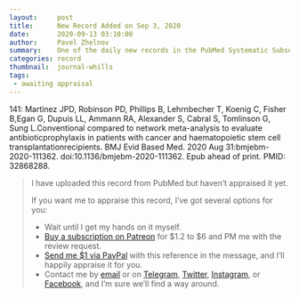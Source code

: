 ```yaml
---
layout:     post
title:      New Record Added on Sep 3, 2020
date:       2020-09-13 03:10:00
author:     Pavel Zhelnov
summary:    One of the daily new records in the PubMed Systematic Subset indexed by Sep 3, 2020.
categories: record
thumbnail:  journal-whills
tags:
 - awaiting appraisal
---
```


141: Martinez JPD, Robinson PD, Phillips B, Lehrnbecher T, Koenig C, Fisher B,Egan G, Dupuis LL, Ammann RA, Alexander S, Cabral S, Tomlinson G, Sung L.Conventional compared to network meta-analysis to evaluate antibioticprophylaxis in patients with cancer and haematopoietic stem cell transplantationrecipients. BMJ Evid Based Med. 2020 Aug 31:bmjebm-2020-111362. doi:10.1136/bmjebm-2020-111362. Epub ahead of print. PMID: 32868288.


> I have uploaded this record from PubMed but haven’t appraised it yet.
>
> If you want me to appraise this record, I’ve got several options for you:
> * Wait until I get my hands on it myself.
> * [Buy a subscription on Patreon](https://patreon.com/zheln) for $1.2 to $6 and PM me with the review request.
> * [Send me $1 via PayPal](https://paypal.me/pjelnov) with this reference in the message, and I’ll happily appraise it for you.
> * Contact me by [email](mailto:pavel@zheln.com) or on [Telegram](https://t.me/drzhelnov), [Twitter](https://twitter.com/drzhelnov), [Instagram](https://instagram.com/igzheln), or [Facebook](https://facebook.com/drzhelnov), and I’m sure we’ll find a way around.
